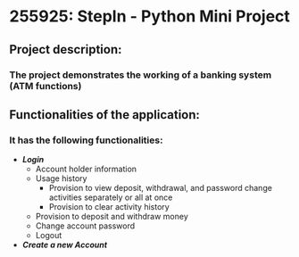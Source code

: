 # 255925: StepIn - Python Mini Project

## Project description:
### The project demonstrates the working of a banking system (ATM functions)

## Functionalities of the application:
### It has the following functionalities:
- _**Login**_
  - Account holder information
  - Usage history
    - Provision to view deposit, withdrawal, and password change activities separately or all at once
    - Provision to clear activity history
  - Provision to deposit and withdraw money
  - Change account password
  - Logout
- _**Create a new Account**_
  